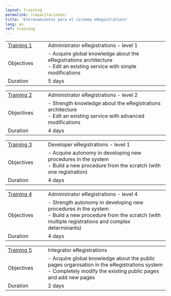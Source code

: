```yaml
---
layout: training
permalink: /capacitaciones/
title: 'Entrenamientos para el sistema eRegistrations'
lang: es
ref: training
---
```



<table class="table table-bordered table-striped table-info">
  <tbody>
    <tr>
      <td style="width: 25%"><a href="/trainings/1">Training 1</a></td>
      <td>Administrator eRegistrations - level 1</td>
    </tr>
    <tr>
      <td>Objectives</td>
      <td>- Acquire global knowledge about the eRegistrations architecture<br>
	      - Edit an existing service with simple modifications</td>
    </tr>
    <tr>
      <td>Duration</td>
      <td>5 days</td>
    </tr>
  </tbody>
</table>

<table class="table table-bordered table-striped table-info">
  <tbody>
    <tr>
      <td style="width: 25%"><a href="/trainings/2">Training 2</a></td>
      <td>Administrator eRegistrations - level 2</td>
    </tr>
    <tr>
      <td>Objectives</td>
      <td>- Strength knowledge about the eRegistrations architecture<br>
	      - Edit an existing service with advanced modifications</td>
    </tr>
    <tr>
      <td>Duration</td>
      <td>4 days</td>
    </tr>
  </tbody>
</table>

<table class="table table-bordered table-striped table-info">
  <tbody>
    <tr>
      <td style="width: 25%"><a href="/trainings/3">Training 3</a></td>
      <td>Developer eRegistrations - level 1</td>
    </tr>
    <tr>
      <td>Objectives</td>
      <td>- Acquire autonomy in developing new procedures in the system<br>
	      - Build a new procedure from the scratch (with one registration)</td>
    </tr>
    <tr>
      <td>Duration</td>
      <td>4 days</td>
    </tr>
  </tbody>
</table>

<table class="table table-bordered table-striped table-info">
  <tbody>
    <tr>
      <td style="width: 25%"><a href="/trainings/4">Training 4</a></td>
      <td>Administrator eRegistrations - level 4</td>
    </tr>
    <tr>
      <td>Objectives</td>
      <td>- Strength autonomy in developing new procedures in the system<br>
	      - Build a new procedure from the scratch (with multiple registrations and complex determinants)</td>
    </tr>
    <tr>
      <td>Duration</td>
      <td>4 days</td>
    </tr>
  </tbody>
</table>

<table class="table table-bordered table-striped table-info">
  <tbody>
    <tr>
      <td style="width: 25%"><a href="/trainings/5">Training 5</a></td>
      <td>Integrator eRegistrations</td>
    </tr>
    <tr>
      <td>Objectives</td>
      <td>- Acquire global knowledge about the public pages organisation in the eRegistrations system<br>
	      - Completely modify the existing public pages and add new pages
      </td>
    </tr>
    <tr>
      <td>Duration</td>
      <td>2 days</td>
    </tr>
  </tbody>
</table>
